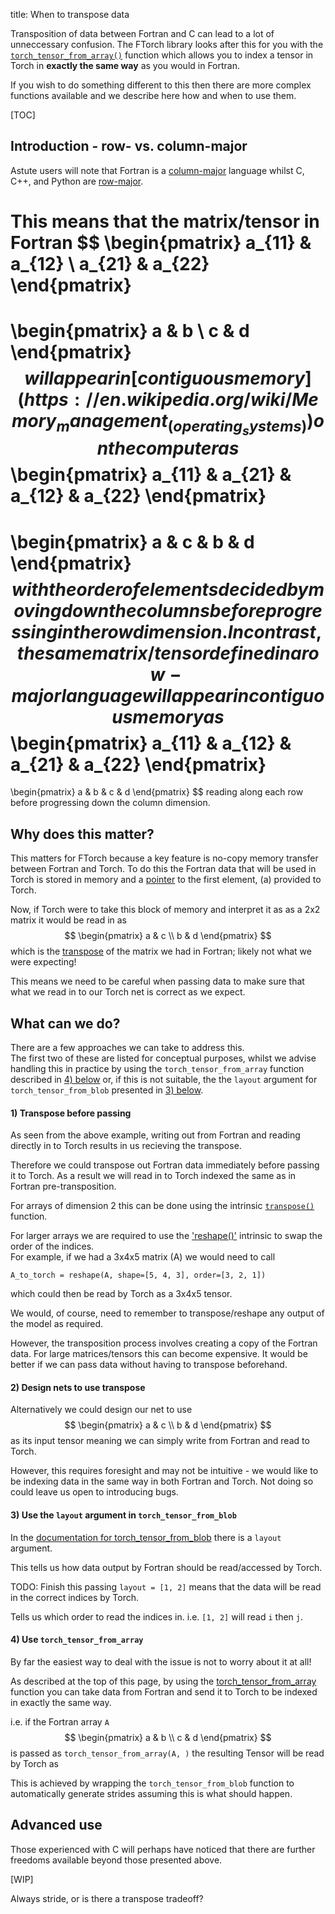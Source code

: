 title: When to transpose data

Transposition of data between Fortran and C can lead to a lot of unneccessary confusion.
The FTorch library looks after this for you with the
[`torch_tensor_from_array()`](doc/proc/torch_tensor_from_array.html) function which
allows you to index a tensor in Torch in **exactly the same way** as you would in Fortran.

If you wish to do something different to this then there are more complex functions
available and we describe here how and when to use them.

[TOC]

## Introduction - row- vs. column-major

Astute users will note that Fortran is a
[column-major](https://en.wikipedia.org/wiki/Row-_and_column-major_order)
language whilst C, C++, and Python are 
[row-major](https://en.wikipedia.org/wiki/Row-_and_column-major_order).

This means that the matrix/tensor in Fortran
$$
\begin{pmatrix}
a_{11} & a_{12} \\
a_{21} & a_{22}
\end{pmatrix}
=
\begin{pmatrix}
a & b \\
c & d
\end{pmatrix}
$$
will appear in
[contiguous memory](https://en.wikipedia.org/wiki/Memory_management_(operating_systems))
on the computer as 
$$
\begin{pmatrix}
a_{11} & a_{21} & a_{12} & a_{22}
\end{pmatrix}
=
\begin{pmatrix}
a & c & b & d
\end{pmatrix}
$$
with the order of elements decided by moving down the columns before progressing in the
row dimension.  
In contrast, the same matrix/tensor defined in a row-major language will appear in
contiguous memory as
$$
\begin{pmatrix}
a_{11} & a_{12} & a_{21} & a_{22}
\end{pmatrix}
=
\begin{pmatrix}
a & b & c & d
\end{pmatrix}
$$
reading along each row before progressing down the column dimension.


## Why does this matter?

This matters for FTorch because a key feature is no-copy memory transfer between Fortran
and Torch.
To do this the Fortran data that will be used in Torch is stored in memory and a
[pointer](https://en.wikipedia.org/wiki/Pointer_(computer_programming)) to the first
element, \(a\) provided to Torch.

Now, if Torch were to take this block of memory and interpret it as as a 2x2 matrix it
would be read in as
$$
\begin{pmatrix}
a & c \\
b & d
\end{pmatrix}
$$
which is the [transpose](https://en.wikipedia.org/wiki/Transpose) of the
matrix we had in Fortran; likely not what we were expecting!

This means we need to be careful when passing data to make sure that what we read in
to our Torch net is correct as we expect.


## What can we do?

There are a few approaches we can take to address this.  
The first two of these are listed for conceptual purposes, whilst we advise handling
this in practice by using the `torch_tensor_from_array` function described in 
[4) below](#4-use-torch_tensor_from_array) or, if this is not suitable, the
the `layout` argument for `torch_tensor_from_blob` presented in
[3) below](#3-use-the-layout-argument-in-torch_tensor_from_blob).

#### 1) Transpose before passing
As seen from the above example, writing out from Fortran and reading directly in to
Torch results in us recieving the transpose.

Therefore we could transpose out Fortran data immediately before passing it to Torch.
As a result we will read in to Torch indexed the same as in Fortran pre-transposition.

For arrays of dimension 2 this can be done using the intrinsic
[`transpose()`](https://gcc.gnu.org/onlinedocs/gcc-12.1.0/gfortran/TRANSPOSE.html)
function.

For larger arrays we are required to use the
['reshape()'](https://gcc.gnu.org/onlinedocs/gfortran/RESHAPE.html) intrinsic to swap
the order of the indices.  
For example, if we had a 3x4x5 matrix \(A\) we would need to call
```
A_to_torch = reshape(A, shape=[5, 4, 3], order=[3, 2, 1])
```
which could then be read by Torch as a 3x4x5 tensor.

We would, of course, need to remember to transpose/reshape any output of the model
as required.

However, the transposition process involves creating a copy of the Fortran data.
For large matrices/tensors this can become expensive.
It would be better if we can pass data without having to transpose beforehand.

#### 2) Design nets to use transpose
Alternatively we could design our net to use
$$
\begin{pmatrix}
a & c \\
b & d
\end{pmatrix}
$$
as its input tensor meaning we can simply write from Fortran and read to Torch.

However, this requires foresight and may not be intuitive - we would like to be indexing
data in the same way in both Fortran and Torch.
Not doing so could leave us open to introducing bugs.

#### 3) Use the `layout` argument in `torch_tensor_from_blob`
In the [documentation for torch_tensor_from_blob](doc/proc/torch_tensor_from_blob.html)
there is a `layout` argument.

This tells us how data output by Fortran should be read/accessed by Torch.

TODO: Finish this
passing `layout = [1, 2]` means that the data will be read in the correct indices by
Torch.

Tells us which order to read the indices in.
i.e. `[1, 2]` will read `i` then `j`.

#### 4) Use `torch_tensor_from_array`

By far the easiest way to deal with the issue is not to worry about it at all!

As described at the top of this page, by using the
[torch_tensor_from_array](doc/proc/torch_tensor_from_array.html) function
you can take data from Fortran and send it to Torch to be indexed in exactly
the same way.

i.e. if the Fortran array `A`
$$
\begin{pmatrix}
a & b \\
c & d
\end{pmatrix}
$$
is passed as `torch_tensor_from_array(A, )`
the resulting Tensor will be read by Torch as 




This is achieved by wrapping the `torch_tensor_from_blob` function to automatically
generate strides assuming this is what should happen.


## Advanced use

Those experienced with C will perhaps have noticed that there are further freedoms
available beyond those presented above.

[WIP]

Always stride, or is there a transpose tradeoff?


